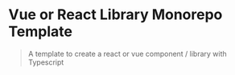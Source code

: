 # Vue or React Library Monorepo Template

> A template to create a react or vue component / library with Typescript
